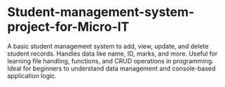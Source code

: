 # Student-management-system-project-for-Micro-IT
A basic student management system to add, view, update, and delete student records. Handles data like name, ID, marks, and more. Useful for learning file handling, functions, and CRUD operations in programming. Ideal for beginners to understand data management and console-based application logic.
